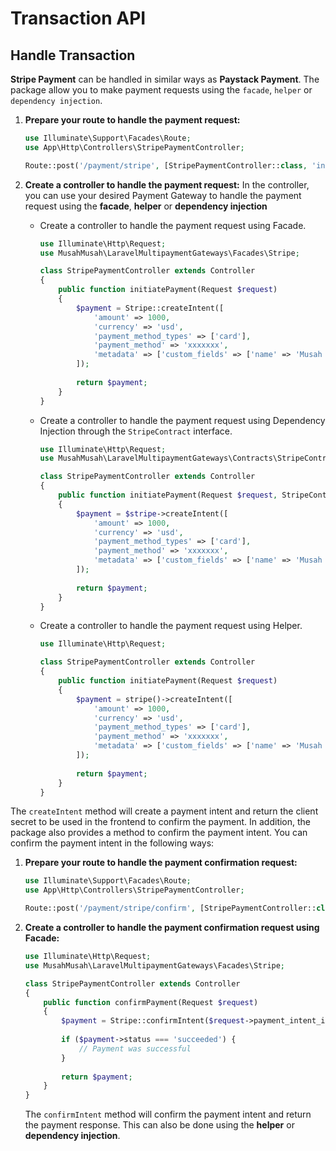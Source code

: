 # Transaction API

## Handle Transaction
**Stripe Payment** can be handled in similar ways as **Paystack Payment**.
The package allow you to make payment requests using the `facade`, `helper` or `dependency injection`.
1. **Prepare your route to handle the payment request:**
    ```php
    use Illuminate\Support\Facades\Route;
    use App\Http\Controllers\StripePaymentController;
    
    Route::post('/payment/stripe', [StripePaymentController::class, 'initiatePayment'])->name('payment.stripe.initiate');
    ```
   
2. **Create a controller to handle the payment request:** In the controller, you can use your desired Payment Gateway to handle the payment request using the **facade**, **helper** or **dependency injection**

    - Create a controller to handle the payment request using Facade.
       ```php
       use Illuminate\Http\Request;
       use MusahMusah\LaravelMultipaymentGateways\Facades\Stripe;
    
       class StripePaymentController extends Controller
       {
           public function initiatePayment(Request $request)
           {
               $payment = Stripe::createIntent([
                   'amount' => 1000,
                   'currency' => 'usd',
                   'payment_method_types' => ['card'],
                   'payment_method' => 'xxxxxxx',
                   'metadata' => ['custom_fields' => ['name' => 'Musah Musah']],
               ]);
            
               return $payment;
           }
       }
       ```
    - Create a controller to handle the payment request using Dependency Injection through the `StripeContract` interface.
        ```php
        use Illuminate\Http\Request;
        use MusahMusah\LaravelMultipaymentGateways\Contracts\StripeContract;
     
        class StripePaymentController extends Controller
        {
            public function initiatePayment(Request $request, StripeContract $stripe)
            {
                $payment = $stripe->createIntent([
                    'amount' => 1000,
                    'currency' => 'usd',
                    'payment_method_types' => ['card'],
                    'payment_method' => 'xxxxxxx',
                    'metadata' => ['custom_fields' => ['name' => 'Musah Musah']],
                ]);
             
                return $payment;
            }
        }
        ```

    - Create a controller to handle the payment request using Helper.
        ```php
        use Illuminate\Http\Request;
     
        class StripePaymentController extends Controller
        {
            public function initiatePayment(Request $request)
            {
                $payment = stripe()->createIntent([
                    'amount' => 1000,
                    'currency' => 'usd',
                    'payment_method_types' => ['card'],
                    'payment_method' => 'xxxxxxx',
                    'metadata' => ['custom_fields' => ['name' => 'Musah Musah']],
                ]);
             
                return $payment;
            }
        }
        ```

The `createIntent` method will create a payment intent and return the client secret to be used 
in the frontend to confirm the payment. In addition, the package also provides a method to confirm the payment intent.
You can confirm the payment intent in the following ways:
1. **Prepare your route to handle the payment confirmation request:**
    ```php
    use Illuminate\Support\Facades\Route;
    use App\Http\Controllers\StripePaymentController;
    
    Route::post('/payment/stripe/confirm', [StripePaymentController::class, 'confirmPayment'])->name('payment.stripe.confirm');
    ```

2. **Create a controller to handle the payment confirmation request using Facade:**
    ```php
    use Illuminate\Http\Request;
    use MusahMusah\LaravelMultipaymentGateways\Facades\Stripe;
    
    class StripePaymentController extends Controller
    {
        public function confirmPayment(Request $request)
        {
            $payment = Stripe::confirmIntent($request->payment_intent_id);
            
            if ($payment->status === 'succeeded') {
                // Payment was successful
            }
            
            return $payment;
        }
    }
    ```
   The `confirmIntent` method will confirm the payment intent and return the payment response. This can also be done using the **helper** or **dependency injection**.
